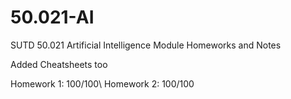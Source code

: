 # 50.021-AI
SUTD 50.021 Artificial Intelligence Module Homeworks and Notes

Added Cheatsheets too

Homework 1: 100/100\\
Homework 2: 100/100

